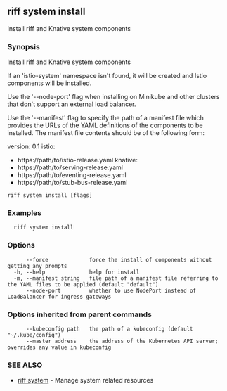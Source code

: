 ## riff system install

Install riff and Knative system components

### Synopsis

Install riff and Knative system components

If an 'istio-system' namespace isn't found, it will be created and Istio components will be installed.

Use the '--node-port' flag when installing on Minikube and other clusters that don't support an external load balancer.

Use the '--manifest' flag to specify the path of a manifest file which provides the URLs of the YAML definitions of the
components to be installed. The manifest file contents should be of the following form:

version: 0.1
istio:
  - https://path/to/istio-release.yaml
knative:
  - https://path/to/serving-release.yaml
  - https://path/to/eventing-release.yaml
  - https://path/to/stub-bus-release.yaml


```
riff system install [flags]
```

### Examples

```
  riff system install
```

### Options

```
      --force             force the install of components without getting any prompts
  -h, --help              help for install
  -m, --manifest string   file path of a manifest file referring to the YAML files to be applied (default "default")
      --node-port         whether to use NodePort instead of LoadBalancer for ingress gateways
```

### Options inherited from parent commands

```
      --kubeconfig path   the path of a kubeconfig (default "~/.kube/config")
      --master address    the address of the Kubernetes API server; overrides any value in kubeconfig
```

### SEE ALSO

* [riff system](riff_system.md)	 - Manage system related resources

